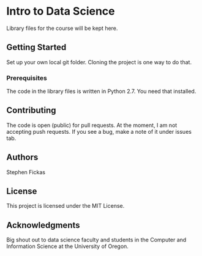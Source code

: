 # Intro to Data Science

Library files for the course will be kept here.

## Getting Started

Set up your own local git folder. Cloning the project is one way to do that.

### Prerequisites

The code in the library files is written in Python 2.7. You need that installed.

## Contributing

The code is open (public) for pull requests. At the moment, I am not accepting push requests. If you see a bug,
make a note of it under issues tab.

## Authors

Stephen Fickas

## License

This project is licensed under the MIT License.

## Acknowledgments

Big shout out to data science faculty and students in the Computer and Information Science at the University of Oregon.
